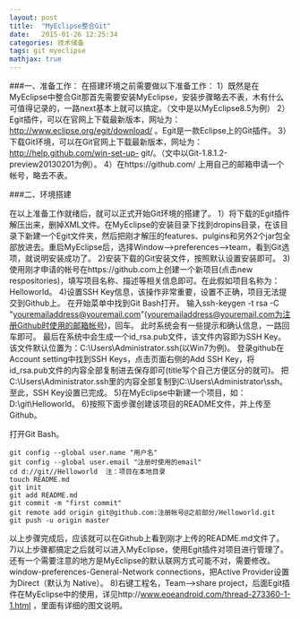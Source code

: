 ```yaml
---
layout: post
title:  "MyEclipse整合Git"
date:   2015-01-26 12:25:34
categories: 技术储备
tags: git myeclipse
mathjax: true
---
```


###一、准备工作：
  在搭建环境之前需要做以下准备工作：
  1）既然是在MyEclipse中整合Git那首先需要安装MyEclipse，安装步骤略去不表，木有什么可值得记录的，一路next基本上就可以搞定。（文中是以MyEclipse8.5为例）
  2）Egit插件，可以在官网上下载最新版本，网址为：http://www.eclipse.org/egit/download/ 。Egit是一款Eclipse上的Git插件。
          3）下载Git环境，可以在Git官网上下载最新版本，网址为：http://help.github.com/win-set-up- git/。（文中以Git-1.8.1.2-preview20130201为例）。
          4）在https://github.com/ 上用自己的邮箱申请一个帐号，略去不表。
          
###二、环境搭建
    
 在以上准备工作就绪后，就可以正式开始Git环境的搭建了。
 1）将下载的Egit插件解压出来，删掉XML文件。在MyEclipse的安装目录下找到dropins目录，在该目录下新建一个Egit文件夹，然后把刚才解压的features、pulgins和另外2个jar包全部放进去。重启MyEclipse后，选择Window-->preferences-->team，看到Git选项，就说明安装成功了。
    2)安装下载的Git安装文件，按照默认设置安装即可。
    3)使用刚才申请的帐号在https://github.com上创建一个新项目(点击new respositories)，填写项目名称、描述等相关信息即可。在此假如项目名称为：Helloworld。
    4)设置SSH Key信息，该操作非常重要，设置不正确，项目无法提交到Github上。
在开始菜单中找到Git Bash打开。
输入ssh-keygen -t rsa -C "youremailaddress@youremail.com"(youremailaddress@youremail.com为注册Github时使用的邮箱帐号)，回车。
此时系统会有一些提示和确认信息，一路回车即可。
最后在系统中会生成一个id_rsa.pub文件，该文件内容即为SSH Key。该文件默认位置为：C:\Users\Administrator\.ssh(以Win7为例)。
登录github在Account setting中找到SSH Keys，点击页面右侧的Add SSH Key，将id_rsa.pub文件的内容全部复制进去保存即可(title写个自己方便区分的就可)。
把C:\Users\Administrator\.ssh里的内容全部复制到C:\Users\Administrator\ssh。
至此，SSH Key设置已完成。
      5)在MyEclipse中新建一个项目，如：D:\git\Helloworld。
      6)按照下面步骤创建该项目的README文件，并上传至Github。

打开Git Bash。
```
git config --global user.name "用户名"  
git config --global user.email "注册时使用的email"  
cd d://git//Helloworld  注：项目在本地目录  
touch README.md  
git init  
git add README.md  
git commit -m "first commit"  
git remote add origin git@github.com:注册帐号@之前部分/Helloworld.git  
git push -u origin master  
```

以上步骤完成后，应该就可以在Github上看到刚才上传的README.md文件了。
7)以上步骤都搞定之后就可以进入MyEclipse，使用Egit插件对项目进行管理了。
还有一个需要注意的地方是MyEclipse的默认联网方式可能不对，需要修改。
window-preferences-General-Network connections，把Active Provider设置为Direct（默认为 Native）。
8)右键工程名，Team-->share project，后面Egit插件在MyEclipse中的使用，详见http://www.eoeandroid.com/thread-273360-1-1.html ，里面有详细的图文说明。




